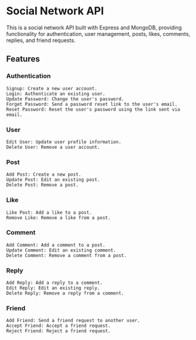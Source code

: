 # Social Network API

This is a social network API built with Express and MongoDB, providing functionality for authentication, user management, posts, likes, comments, replies, and friend requests.
## Features
### Authentication
    Signup: Create a new user account.
    Login: Authenticate an existing user.
    Update Password: Change the user's password.
    Forget Password: Send a password reset link to the user's email.
    Reset Password: Reset the user's password using the link sent via email.

### User
    Edit User: Update user profile information.
    Delete User: Remove a user account.

### Post
    Add Post: Create a new post.
    Update Post: Edit an existing post.
    Delete Post: Remove a post.

### Like
    Like Post: Add a like to a post.
    Remove Like: Remove a like from a post.

### Comment
    Add Comment: Add a comment to a post.
    Update Comment: Edit an existing comment.
    Delete Comment: Remove a comment from a post.

### Reply
    Add Reply: Add a reply to a comment.
    Edit Reply: Edit an existing reply.
    Delete Reply: Remove a reply from a comment.

### Friend
    Add Friend: Send a friend request to another user.
    Accept Friend: Accept a friend request.
    Reject Friend: Reject a friend request.
